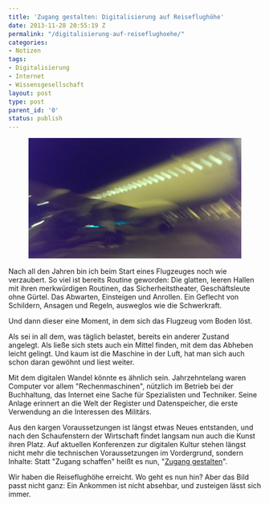 ```yaml
---
title: 'Zugang gestalten: Digitalisierung auf Reiseflughöhe'
date: 2013-11-28 20:55:19 Z
permalink: "/digitalisierung-auf-reiseflughoehe/"
categories:
- Notizen
tags:
- Digitalisierung
- Internet
- Wissensgesellschaft
layout: post
type: post
parent_id: '0'
status: publish
---
```


<figure>
	<img src="/assets/img/2019/09/flugzeug_fuzzy.jpg" />
</figure>

<p>
				Nach all den Jahren bin ich beim Start eines Flugzeuges noch wie verzaubert. So viel ist bereits Routine geworden: Die glatten, leeren Hallen mit ihren merkwürdigen Routinen, das Sicherheitstheater, Geschäftsleute ohne Gürtel. Das Abwarten, Einsteigen und Anrollen. Ein Geflecht von Schildern, Ansagen und Regeln, ausweglos wie die Schwerkraft.</p>
<p>Und dann dieser eine Moment, in dem sich das Flugzeug vom Boden löst.<!-- more -->
</p>

<p>Als sei in all dem, was täglich belastet, bereits ein anderer Zustand angelegt. Als ließe sich stets auch ein Mittel finden, mit dem das Abheben leicht gelingt. Und kaum ist die Maschine in der Luft, hat man sich auch schon daran gewöhnt und liest weiter.</p>
<p>Mit dem digitalen Wandel könnte es ähnlich sein. Jahrzehntelang waren Computer vor allem "Rechenmaschinen", nützlich im Betrieb bei der Buchhaltung, das Internet eine Sache für Spezialisten und Techniker. Seine Anlage erinnert an die Welt der Register und Datenspeicher, die erste Verwendung an die Interessen des Militärs.</p>
<p>Aus den kargen Voraussetzungen ist längst etwas Neues entstanden, und nach den Schaufenstern der Wirtschaft findet langsam nun auch die Kunst ihren Platz. Auf aktuellen Konferenzen zur digitalen Kultur stehen längst nicht mehr die technischen Voraussetzungen im Vordergrund, sondern Inhalte: Statt "Zugang schaffen" heißt es nun, "<a href="http://www.zugang-gestalten.org">Zugang gestalten</a>".</p>
<p>Wir haben die Reiseflughöhe erreicht. Wo geht es nun hin? Aber das Bild passt nicht ganz: Ein Ankommen ist nicht absehbar, und zusteigen lässt sich immer.		</p>
